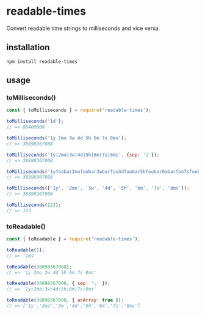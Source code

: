 # readable-times
Convert readable time strings to milliseconds and vice versa.

## installation
`npm install readable-times`

## usage
### toMilliseconds()
```javascript
const { toMilliseconds } = require('readable-times');

toMilliseconds('1d');
// => 86400000

toMilliseconds('1y 2mo 3w 4d 5h 6m 7s 8ms');
// => 38898367008

toMilliseconds('1y|2mo|3w|4d|5h|6m|7s|8ms', {sep: '|'});
// => 38898367008

toMilliseconds('1yfoobar2mofoobar3wbarfoo4dfoobar5hfoobar6mbarfoo7sfoobar8ms', {sep: /(?:foobar|barfoo)/});
// => 38898367008

toMilliseconds(['1y', '2mo', '3w', '4d', '5h', '6m', '7s', '8ms']);
// => 38898367008

toMilliseconds(123);
// => 123
```

### toReadable()
```javascript
const { toReadable } = require('readable-times');

toReadable(1);
// => '1ms'

toReadable(38898367008);
// => '1y 2mo 3w 4d 5h 6m 7s 8ms'

toReadable(38898367008, { sep: ';' });
// => '1y;2mo;3w;4d;5h;6m;7s;8ms'

toReadable(38898367008, { asArray: true });
// => ['1y','2mo','3w','4d','5h','6m','7s','8ms']
```

